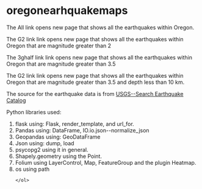 # oregonearhquakemaps

<p>The All link opens new page that shows all the earthquakes within Oregon.</p>
<p>The G2 link link opens new page that shows all the earthquakes within Oregon that are magnitude greater than 2 </p>
<p>The 3ghalf link link opens new page that shows all the earthquakes within Oregon that are magnitude greater than 3.5</p>
<p>The G2 link link opens new page that shows all the earthquakes within Oregon that are magnitude greater than 3.5 and depth less than 10 km.</p>
<p>The source for the earthquake data is from <a href="https://earthquake.usgs.gov/earthquakes/search/" target="blank">USGS--Search Earthquake Catalog</a></p>
<p>Python libraries used:
    <ol>
        <li>flask using: Flask, render_template, and url_for.</li>
        <li>Pandas using: DataFrame, IO.io.json--normalize_json</li>
        <li>Geopandas using: GeoDataFrame</li>
        <li>Json using: dump, load</li>
        <li>psycopg2 using it in general.</li>
        <li>Shapely.geometry using the Point.</li>
        <li>Folium using LayerControl, Map, FeatureGroup and the plugin Heatmap.</li>
        <li>os using path</li>

    </ol>
</p>